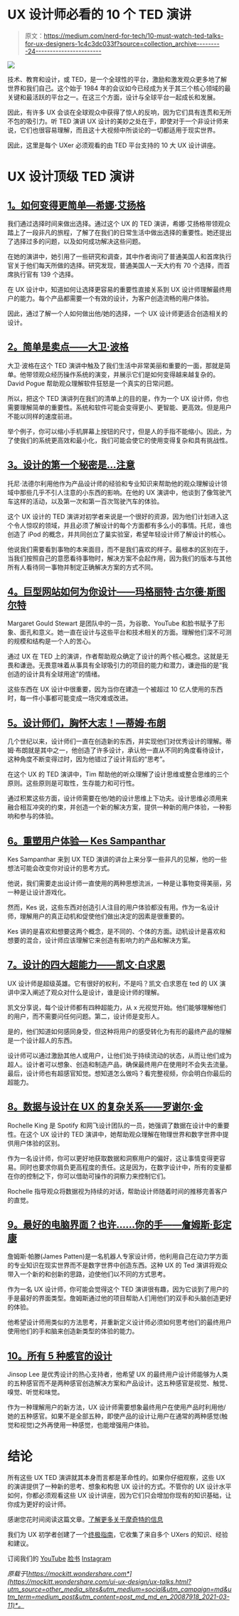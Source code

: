 # UX 设计师必看的 10 个 TED 演讲

> 原文：<https://medium.com/nerd-for-tech/10-must-watch-ted-talks-for-ux-designers-1c4c3dc033f?source=collection_archive---------24----------------------->

![](img/064e6f71e6c1cc1abf2f4eec640050d4.png)

技术、教育和设计，或 TED，是一个全球性的平台，激励和激发观众更多地了解世界和我们自己。这个始于 1984 年的会议如今已经成为关于其三个核心领域的最关键和最活跃的平台之一。在这三个方面，设计与全球平台一起成长和发展。

因此，有许多 UX 会谈在全球观众中获得了惊人的反响，因为它们具有连贯和无所不包的吸引力。听 TED 演讲 UX 设计的美妙之处在于，即使对于一个非设计师来说，它们也很容易理解，而且这十大视频中所谈论的一切都适用于现实世界。

因此，这里是每个 UXer 必须观看的由 TED 平台支持的 10 大 UX 设计讲座。

# UX 设计顶级 TED 演讲

## [1。如何变得更简单—希娜·艾扬格](https://www.youtube.com/watch?v=1pq5jnM1C-A)

我们通过选择时间来做出选择。通过这个 UX 的 TED 演讲，希娜·艾扬格带领观众踏上了一段非凡的旅程，了解了在我们的日常生活中做出选择的重要性。她还提出了选择过多的问题，以及如何成功解决这些问题。

在她的演讲中，她引用了一些研究和调查，其中作者询问了普通美国人和首席执行官关于他们每天所做的选择。研究发现，普通美国人一天大约有 70 个选择，而首席执行官有 139 个选择。

在 UX 设计中，知道如何让选择更容易的重要性直接关系到 UX 设计师理解最终用户的能力。每个产品都需要一个有效的设计，为客户创造流畅的用户体验。

因此，通过了解一个人如何做出他/她的选择，一个 UX 设计师更适合创造相关的设计。

## [2。简单是卖点——大卫·波格](https://www.ted.com/talks/david_pogue_simplicity_sells)

大卫·波格在这个 TED 演讲中触及了我们生活中非常美丽和重要的一面，那就是简单。他带领观众经历操作系统的演变，并展示它们是如何变得越来越复杂的。David Pogue 帮助观众理解软件狂怒是一个真实的日常问题。

所以，把这个 TED 演讲列在我们的清单上的目的是，作为一个 UX 设计师，你也需要理解简单的重要性。系统和软件可能会变得更小、更智能、更高效。但是用户不能以同样的速度前进。

举个例子，你可以缩小手机屏幕上按钮的尺寸，但是人的手指不能缩小。因此，为了使我们的系统更高效和最小化，我们可能会使它的使用变得复杂和具有挑战性。

## [3。设计的第一个秘密是…注意](https://www.ted.com/talks/tony_fadell_the_first_secret_of_design_is_noticing)

托尼·法德尔利用他作为产品设计师的经验和专业知识来帮助他的观众理解设计领域中那些几乎不引人注意的小东西的影响。在他的 UX 演讲中，他谈到了像驾驶汽车这样的活动，以及第一次和第一百次驾驶汽车的体验。

这个 UX 设计的 TED 演讲对初学者来说是一个很好的资源，因为他们计划进入这个令人惊叹的领域，并且必须了解设计的每个方面都有多么小的事情。托尼，谁也创造了 iPod 的概念，并共同创立了巢实验室，希望年轻设计师了解设计的核心。

他说我们需要看到事物的本来面目，而不是我们喜欢的样子。最根本的区别在于，当我们按照自己的意愿看待事物时，解决方案不会起作用，因为我们的版本与其他所有人看待同一事物并制定正确解决方案的方式不同。

## [4。巨型网站如何为你设计——玛格丽特·古尔德·斯图尔特](https://www.ted.com/talks/margaret_gould_stewart_how_giant_websites_design_for_you_and_a_billion_others_too)

Margaret Gould Stewart 是团队中的一员，为谷歌、YouTube 和脸书赋予了形象、面孔和意义。她一直在设计与这些平台和技术相关的方面。理解他们深不可测的规模和结构是一个人的苦心。

通过 UX 在 TED 上的演讲，作者帮助观众确定了设计的两个核心概念。这就是无畏和谦逊。无畏意味着从事具有全球吸引力的项目的能力和潜力，谦逊指的是“我创造的设计具有全球用途”的情绪。

这些东西在 UX 设计中很重要，因为当你在建造一个被超过 10 亿人使用的东西时，每一件小事都可能变成一场灾难或改进。

## [5。设计师们，胸怀大志！—蒂姆·布朗](https://www.ted.com/talks/tim_brown_designers_think_big)

几个世纪以来，设计师们一直在创造新的东西，并实现他们对优秀设计的理解。蒂姆·布朗就是其中之一，他创造了许多设计，承认他一直从不同的角度看待设计，这种角度不断变得过时，因为他错过了设计背后的“思考”。

在这个 UX 的 TED 演讲中，Tim 帮助他的听众理解了设计思维或整合思维的三个原则。这些原则是可取性，生存能力和可行性。

通过积累这些方面，设计师需要在他/她的设计思维上下功夫。设计思维必须用来融合相互冲突的约束，并创造一个新的解决方案，提供一种新的用户体验，一种影响和参与的体验。

## [6。重塑用户体验— Kes Sampanthar](https://www.youtube.com/watch?v=k0wK9MX6cRA)

Kes Sampanthar 来到 UX TED 演讲的讲台上来分享一些非凡的见解，他的一些想法可能会改变你对设计的思考方式。

他说，我们需要走出设计师一直使用的两种思想流派，一种是让事物变得美丽，另一种是让设计游戏化。

然而，Kes 说，这些东西对创造引人注目的用户体验都没有用。作为一名设计师，理解用户的真正动机和促使他们做出决定的因素是很重要的。

Kes 讲的是喜欢和想要这两个概念，是不同的、个体的方面。动机设计是喜欢和想要的混合，设计师应该理解它来创造有影响力的产品和解决方案。

## [7。设计的四大超能力——凯文·白求恩](https://www.ted.com/talks/kevin_bethune_the_4_superpowers_of_design)

UX 设计师是超级英雄。它有很好的权利，不是吗？凯文·白求恩在 ted 的 UX 演讲中深入阐述了观众对什么是设计，谁是设计师的理解。

凯文分享说，每个设计师都有四种超能力，从 x 光视觉开始。他们能够理解他们的用户，而不需要问任何问题。第二，设计师是变形人。

是的，他们知道如何感同身受，但这种将用户的感受转化为有形的最终产品的理解是一个设计超人的东西。

设计师可以通过激励其他人或用户，让他们处于持续流动的状态，从而让他们成为超人。设计者可以想象、创造和制造产品，确保最终用户在使用时不会失去流量。最后，设计师也有超感官知觉。想知道怎么做吗？看完整视频，你会明白你最后的超能力。

## [8。数据与设计在 UX 的复杂关系——罗谢尔·金](https://www.ted.com/talks/rochelle_king_the_complex_relationship_between_data_and_design_in_ux)

Rochelle King 是 Spotify 和网飞设计团队的一员，她强调了数据在设计中的重要性。在这个 UX 设计的 TED 演讲中，她帮助观众理解在物理世界和数字世界中提供用户体验的区别。

作为一名设计师，你可以更好地获取数据和洞察用户的偏好，这让事情变得更容易。同时也要求你肩负更高程度的责任。这是因为，在数字设计中，所有的变量都在你的控制之下，你可以借助可操作的洞察力来控制它们。

Rochelle 指导观众将数据视为持续的对话，帮助设计师随着时间的推移完善客户的直觉。

## [9。最好的电脑界面？也许……你的手——詹姆斯·彭定康](https://www.ted.com/talks/james_patten_the_best_computer_interface_maybe_your_hands)

詹姆斯·帕滕(James Patten)是一名机器人专家设计师，他利用自己在动力学方面的专业知识在现实世界而不是数字世界中创造东西。这种 UX 的 Ted 演讲将观众带入一个新的和创新的思路，迫使他们以不同的方式思考。

作为一名 UX 设计师，你可能会觉得这个 TED 演讲很有趣，因为它谈到了用户的手是最好的界面类型。詹姆斯通过他的项目帮助人们用他们的双手和头脑创造更好的体验。

他希望设计师用类似的方法思考，并重新定义设计师必须如何思考他们的最终用户使用他们的手和脑来创造新类型的体验的能力。

## [10。所有 5 种感官的设计](https://www.ted.com/talks/jinsop_lee_design_for_all_5_senses)

Jinsop Lee 是优秀设计的热心支持者，他希望 UX 的最终用户设计师能够为人类的五种感官而不是两种感官创造解决方案和产品设计。这五种感官是视觉、触觉、嗅觉、听觉和味觉。

作为一种理解用户的新方法，UX 设计师需要想象最终用户在使用产品时利用他/她的五种感官。如果不是全部五种，即使产品的设计让用户在通常的两种感觉(触觉和视觉)之外再使用一种感觉，也能增强用户体验。

# 结论

所有这些 UX TED 演讲就其本身而言都是革命性的。如果你仔细观察，这些 UX 的演讲提供了一种新的思考、想象和构思 UX 设计的方式。不管你的 UX 设计水平如何，你都必须观看这些 UX 设计讲座，因为它们只会增加你现有的知识基础，让你成为更好的设计师。

感谢您花时间阅读这篇文章。[了解更多关于摩奇特的信息](https://bit.ly/3ewCXuz)

我们为 UX 初学者创建了一个[终极指南](https://bit.ly/2OLPPlW)，它收集了来自多个 UXers 的知识、经验和建议。

订阅我们的 [YouTube](https://www.youtube.com/channel/UCESxamaRS8nOGpWYvP1VSqA) [脸书](https://www.facebook.com/mockitt) [Instagram](https://www.instagram.com/wondershare.mockitt/)

*原载于*[*https://mockitt.wondershare.com*](https://mockitt.wondershare.com/ui-ux-design/ux-talks.html?utm_source=other_media_sites&utm_medium=social&utm_campaign=md&utm_term=medium_post&utm_content=post_md_md_en_20087918_2021-03-11)*。*
